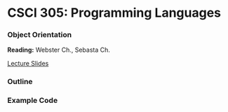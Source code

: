 # CSCI 305: Programming Languages

### Object Orientation

**Reading:** Webster Ch., Sebasta Ch.

[Lecture Slides](slides/Lecture.pdf)

### Outline

### Example Code
